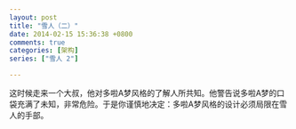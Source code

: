```yaml
---
layout: post
title: "雪人（二）"
date: 2014-02-15 15:36:38 +0800
comments: true
categories: [架构]
series: ["雪人 2"]

---
```


这时候走来一个大叔，他对多啦A梦风格的了解人所共知。他警告说多啦A梦的口袋充满了未知，非常危险。于是你谨慎地决定：多啦A梦风格的设计必须局限在雪人的手部。
